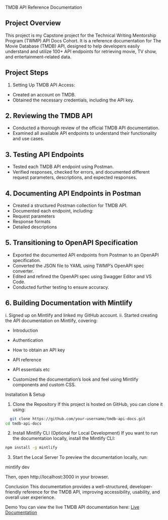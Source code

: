 TMDB API Reference Documentation

## Project Overview
This project is my Capstone project for the Technical Writing Mentorship Program (TWMP) API Docs Cohort. It is a reference documentation for The Movie Database (TMDB) API, designed to help developers easily understand and utilize 100+ API endpoints for retrieving movie, TV show, and entertainment-related data.

## Project Steps
1. Setting Up TMDB API Access:
- Created an account on TMDB.
- Obtained the necessary credentials, including the API key.

## 2. Reviewing the TMDB API
- Conducted a thorough review of the official TMDB API documentation.
- Examined all available API endpoints to understand their functionality and use cases.

## 3. Testing API Endpoints
- Tested each TMDB API endpoint using Postman.
- Verified responses, checked for errors, and documented different request parameters, descriptions, and expected responses.

## 4. Documenting API Endpoints in Postman
- Created a structured Postman collection for TMDB API.
- Documented each endpoint, including:
- Request parameters
- Response formats
- Detailed descriptions

## 5. Transitioning to OpenAPI Specification
- Exported the documented API endpoints from Postman to an OpenAPI specification.
- Converted the JSON file to YAML using TWMP’s OpenAPI spec converter.
- Edited and refined the OpenAPI spec using Swagger Editor and VS Code.
- Conducted further testing to ensure accuracy.

## 6. Building Documentation with Mintlify
i. Signed up on Mintlify and linked my GitHub account.
ii. Started creating the API documentation on Mintlify, covering:
- Introduction
- Authentication
- How to obtain an API key
- API reference
- API essentials etc

- Customized the documentation’s look and feel using Mintlify components and custom CSS.

Installation & Setup

1. Clone the Repository
If this project is hosted on GitHub, you can clone it using:

 ```bash
   git clone https://github.com/your-username/tmdb-api-docs.git
cd tmdb-api-docs

```

2. Install Mintlify CLI (Optional for Local Development)
If you want to run the documentation locally, install the Mintlify CLI:

 ```bash
npm install -g mintlify
```

3. Start the Local Server
To preview the documentation locally, run:

mintlify dev

Then, open http://localhost:3000 in your browser.

Conclusion
This documentation provides a well-structured, developer-friendly reference for the TMDB API, improving accessibility, usability, and overall user experience. 

Demo
You can view the live TMDB API documentation here:
[Live Documentation](https://rayoco.mintlify.app/introduction)